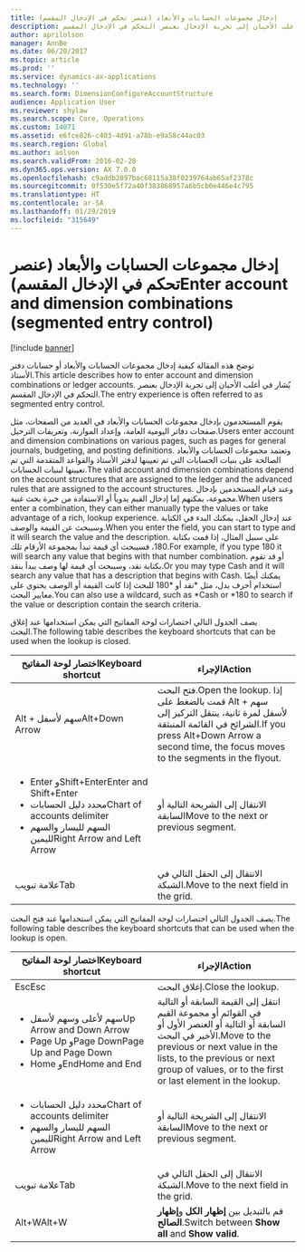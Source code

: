 ```yaml
---
title: إدخال مجموعات الحسابات والأبعاد (عنصر تحكم في الإدخال المقسم)
description: توضح هذه المقالة كيفية إدخال مجموعات الحسابات والأبعاد أو حسابات دفتر الأستاذ. يُشار في أغلب الأحيان إلى تجربة الإدخال بعنصر التحكم في الإدخال المقسم.
author: aprilolson
manager: AnnBe
ms.date: 06/20/2017
ms.topic: article
ms.prod: ''
ms.service: dynamics-ax-applications
ms.technology: ''
ms.search.form: DimensionConfigureAccountStructure
audience: Application User
ms.reviewer: shylaw
ms.search.scope: Core, Operations
ms.custom: 14071
ms.assetid: e6fce826-c403-4d91-a78b-e9a58c44ac03
ms.search.region: Global
ms.author: aolson
ms.search.validFrom: 2016-02-28
ms.dyn365.ops.version: AX 7.0.0
ms.openlocfilehash: c9addb2897bac68115a38f0239764ab65af2378c
ms.sourcegitcommit: 0f530e5f72a40f383868957a6b5cb0e446e4c795
ms.translationtype: HT
ms.contentlocale: ar-SA
ms.lasthandoff: 01/29/2019
ms.locfileid: "315649"
---
```

# <a name="enter-account-and-dimension-combinations-segmented-entry-control"></a><span data-ttu-id="bacda-104">إدخال مجموعات الحسابات والأبعاد (عنصر تحكم في الإدخال المقسم)</span><span class="sxs-lookup"><span data-stu-id="bacda-104">Enter account and dimension combinations (segmented entry control)</span></span>

[!include [banner](../includes/banner.md)]

<span data-ttu-id="bacda-105">توضح هذه المقالة كيفية إدخال مجموعات الحسابات والأبعاد أو حسابات دفتر الأستاذ.</span><span class="sxs-lookup"><span data-stu-id="bacda-105">This article describes how to enter account and dimension combinations or ledger accounts.</span></span> <span data-ttu-id="bacda-106">يُشار في أغلب الأحيان إلى تجربة الإدخال بعنصر التحكم في الإدخال المقسم.</span><span class="sxs-lookup"><span data-stu-id="bacda-106">The entry experience is often referred to as segmented entry control.</span></span>

<span data-ttu-id="bacda-107">يقوم المستخدمون بإدخال مجموعات الحسابات والأبعاد في العديد من الصفحات، مثل صفحات دفاتر اليومية العامة، وإعداد الموازنة، وتعريفات الترحيل.</span><span class="sxs-lookup"><span data-stu-id="bacda-107">Users enter account and dimension combinations on various pages, such as pages for general journals, budgeting, and posting definitions.</span></span> <span data-ttu-id="bacda-108">وتعتمد مجموعات الحسابات والأبعاد الصالحة على بنيات الحسابات التي تم تعيينها لدفتر الأستاذ والقواعد المتقدمة التي تم تعيينها لبنيات الحسابات.</span><span class="sxs-lookup"><span data-stu-id="bacda-108">The valid account and dimension combinations depend on the account structures that are assigned to the ledger and the advanced rules that are assigned to the account structures.</span></span> <span data-ttu-id="bacda-109">وعند قيام المستخدمين بإدخال مجموعة، يمكنهم إما إدخال القيم يدوياً أو الاستفادة من خبرة بحث غنية.</span><span class="sxs-lookup"><span data-stu-id="bacda-109">When users enter a combination, they can either manually type the values or take advantage of a rich, lookup experience.</span></span> <span data-ttu-id="bacda-110">عند إدخال الحقل، يمكنك البدء في الكتابة وسيبحث عن القيمة والوصف.</span><span class="sxs-lookup"><span data-stu-id="bacda-110">When you enter the field, you can start to type and it will search the value and the description.</span></span> <span data-ttu-id="bacda-111">على سبيل المثال، إذا قمت بكتابة 180، فسيبحث أي قيمة تبدأ بمجموعة الأرقام تلك.</span><span class="sxs-lookup"><span data-stu-id="bacda-111">For example, if you type 180 it will search any value that begins with that number combination.</span></span> <span data-ttu-id="bacda-112">أو قد تقوم بكتابة نقد، وسيبحث أي قيمة لها وصف يبدأ بنقد.</span><span class="sxs-lookup"><span data-stu-id="bacda-112">Or you may type Cash and it will search any value that has a description that begins with Cash.</span></span> <span data-ttu-id="bacda-113">يمكنك أيضًا استخدام أحرف بدل، مثل \*نقد أو \*180 للبحث إذا كانت القيمة أو الوصف يحتوي على معايير البحث.</span><span class="sxs-lookup"><span data-stu-id="bacda-113">You can also use a wildcard, such as \*Cash or \*180 to search if the value or description contain the search criteria.</span></span> 

<span data-ttu-id="bacda-114">يصف الجدول التالي اختصارات لوحة المفاتيح التي يمكن استخدامها عند إغلاق البحث.</span><span class="sxs-lookup"><span data-stu-id="bacda-114">The following table describes the keyboard shortcuts that can be used when the lookup is closed.</span></span>

<table>
<colgroup>
<col width="50%" />
<col width="50%" />
</colgroup>
<thead>
<tr class="header">
<th><span data-ttu-id="bacda-115">اختصار لوحة المفاتيح</span><span class="sxs-lookup"><span data-stu-id="bacda-115">Keyboard shortcut</span></span></th>
<th><span data-ttu-id="bacda-116">الإجراء</span><span class="sxs-lookup"><span data-stu-id="bacda-116">Action</span></span></th>
</tr>
</thead>
<tbody>
<tr class="odd">
<td><span data-ttu-id="bacda-117">Alt + سهم لأسفل</span><span class="sxs-lookup"><span data-stu-id="bacda-117">Alt+Down Arrow</span></span></td>
<td><span data-ttu-id="bacda-118">فتح البحث.</span><span class="sxs-lookup"><span data-stu-id="bacda-118">Open the lookup.</span></span> <span data-ttu-id="bacda-119">إذا قمت بالضغط على Alt + سهم لأسفل لمرة ثانية، ينتقل التركيز إلى الشرائح في القائمة المنبثقة.</span><span class="sxs-lookup"><span data-stu-id="bacda-119">If you press Alt+Down Arrow a second time, the focus moves to the segments in the flyout.</span></span></td>
</tr>
<tr class="even">
<td><ul>
<li><span data-ttu-id="bacda-120">Enter وShift+Enter</span><span class="sxs-lookup"><span data-stu-id="bacda-120">Enter and Shift+Enter</span></span></li>
<li><span data-ttu-id="bacda-121">محدد دليل الحسابات</span><span class="sxs-lookup"><span data-stu-id="bacda-121">Chart of accounts delimiter</span></span></li>
<li><span data-ttu-id="bacda-122">السهم لليسار والسهم لليمين</span><span class="sxs-lookup"><span data-stu-id="bacda-122">Right Arrow and Left Arrow</span></span></li>
</ul></td>
<td><span data-ttu-id="bacda-123">الانتقال إلى الشريحة التالية أو السابقة</span><span class="sxs-lookup"><span data-stu-id="bacda-123">Move to the next or previous segment.</span></span></td>
</tr>
<tr class="odd">
<td><span data-ttu-id="bacda-124">علامة تبويب</span><span class="sxs-lookup"><span data-stu-id="bacda-124">Tab</span></span></td>
<td><span data-ttu-id="bacda-125">الانتقال إلى الحقل التالي في الشبكة.</span><span class="sxs-lookup"><span data-stu-id="bacda-125">Move to the next field in the grid.</span></span></td>
</tr>
</tbody>
</table>

<span data-ttu-id="bacda-126">يصف الجدول التالي اختصارات لوحة المفاتيح التي يمكن استخدامها عند فتح البحث.</span><span class="sxs-lookup"><span data-stu-id="bacda-126">The following table describes the keyboard shortcuts that can be used when the lookup is open.</span></span>

<table>
<colgroup>
<col width="50%" />
<col width="50%" />
</colgroup>
<thead>
<tr class="header">
<th><span data-ttu-id="bacda-127">اختصار لوحة المفاتيح</span><span class="sxs-lookup"><span data-stu-id="bacda-127">Keyboard shortcut</span></span></th>
<th><span data-ttu-id="bacda-128">الإجراء</span><span class="sxs-lookup"><span data-stu-id="bacda-128">Action</span></span></th>
</tr>
</thead>
<tbody>
<tr class="odd">
<td><span data-ttu-id="bacda-129">Esc</span><span class="sxs-lookup"><span data-stu-id="bacda-129">Esc</span></span></td>
<td><span data-ttu-id="bacda-130">إغلاق البحث.</span><span class="sxs-lookup"><span data-stu-id="bacda-130">Close the lookup.</span></span></td>
</tr>
<tr class="even">
<td><ul>
<li><span data-ttu-id="bacda-131">سهم لأعلى وسهم لأسفل</span><span class="sxs-lookup"><span data-stu-id="bacda-131">Up Arrow and Down Arrow</span></span></li>
<li><span data-ttu-id="bacda-132">Page Up وPage Down</span><span class="sxs-lookup"><span data-stu-id="bacda-132">Page Up and Page Down</span></span></li>
<li><span data-ttu-id="bacda-133">Home وEnd</span><span class="sxs-lookup"><span data-stu-id="bacda-133">Home and End</span></span></li>
</ul></td>
<td><span data-ttu-id="bacda-134">انتقل إلى القيمة السابقة أو التالية في القوائم أو مجموعة القيم السابقة أو التالية أو العنصر الأول أو الأخير في البحث.</span><span class="sxs-lookup"><span data-stu-id="bacda-134">Move to the previous or next value in the lists, to the previous or next group of values, or to the first or last element in the lookup.</span></span></td>
</tr>
<tr class="odd">
<td><ul>
<li><span data-ttu-id="bacda-135">محدد دليل الحسابات</span><span class="sxs-lookup"><span data-stu-id="bacda-135">Chart of accounts delimiter</span></span></li>
<li><span data-ttu-id="bacda-136">السهم لليسار والسهم لليمين</span><span class="sxs-lookup"><span data-stu-id="bacda-136">Right Arrow and Left Arrow</span></span></li>
</ul></td>
<td><span data-ttu-id="bacda-137">الانتقال إلى الشريحة التالية أو السابقة</span><span class="sxs-lookup"><span data-stu-id="bacda-137">Move to the next or previous segment.</span></span></td>
</tr>
<tr class="even">
<td><span data-ttu-id="bacda-138">علامة تبويب</span><span class="sxs-lookup"><span data-stu-id="bacda-138">Tab</span></span></td>
<td><span data-ttu-id="bacda-139">الانتقال إلى الحقل التالي في الشبكة.</span><span class="sxs-lookup"><span data-stu-id="bacda-139">Move to the next field in the grid.</span></span></td>
</tr>
<tr class="odd">
<td><span data-ttu-id="bacda-140">Alt+W</span><span class="sxs-lookup"><span data-stu-id="bacda-140">Alt+W</span></span></td>
<td><span data-ttu-id="bacda-141">قم بالتبديل بين <strong>إظهار الكل</strong> و<strong>إظهار الصالح</strong>.</span><span class="sxs-lookup"><span data-stu-id="bacda-141">Switch between <strong>Show all</strong> and <strong>Show valid</strong>.</span></span></td>
</tr>
</tbody>
</table>





